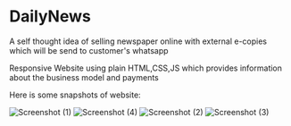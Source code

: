 # DailyNews

A self thought idea of selling newspaper online with external e-copies which will be send to customer's whatsapp

Responsive Website using plain HTML,CSS,JS 
which provides information about the business model and payments 

Here is some snapshots of website:

![Screenshot (1)](https://user-images.githubusercontent.com/81326478/165703461-adfd7346-a613-4b91-9a64-bbb81bd4b0a2.png)
![Screenshot (4)](https://user-images.githubusercontent.com/81326478/165703553-19296040-7e4d-46a4-8516-897a42132cea.png)
![Screenshot (2)](https://user-images.githubusercontent.com/81326478/165703572-09a2a904-a0c6-471d-8fce-6f23c9d00c43.png)
![Screenshot (3)](https://user-images.githubusercontent.com/81326478/165703580-fc629482-2153-424c-a7b9-7022baa136fb.png)
